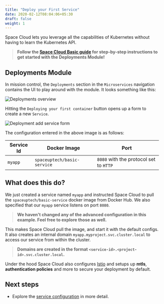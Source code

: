 ```yaml
---
title: "Deploy your First Service"
date: 2020-02-12T08:04:06+05:30
draft: false
weight: 1
---
```


Space Cloud lets you leverage all the capabilities of Kubernetes without having to learn the Kubernetes API.

> **Follow the [Space Cloud Basic guide](https://learn.spaceuptech.com/space-cloud/basics/deploy-a-service/) for step-by-step instructions to get started with the Deployments Module!**

## Deployments Module

In mission control, the `Deployments` section in the `Microservices` navigation contains the UI to play around with the module. It looks something like this:

![Deployments overview](/images/screenshots/deployments-overview.png)

Hitting the `Deploying your first container` button opens up a form to create a new `Service`.

![Deployment add service form](/images/screenshots/deploy-basic-service.png)

The configuration entered in the above image is as follows:

Service Id  | Docker Image                | Port
---         | ---                         | ---
`myapp`     | `spaceuptech/basic-service` | `8080` with the protocol set to `HTTP`

## What does this do?

We just created a service named `myapp` and instructed Space Cloud to pull the `spaceuptech/basic-service` docker image from Docker Hub. We also specified that our `myapp` service listens on port `8080`.

> **We haven't changed any of the advanced configuration in this example. Feel free to explore those as well.**

This makes Space Cloud pull the image, and start it with the default configs. It also creates an internal domain `myapp.myproject.svc.cluster.local` to access our service from within the cluster.

> **Domains are created in the format `<service-id>.<project-id>.svc.cluster.local`.**

Under the hood Space Cloud also configures [Istio](https://istio.io) and setups up **mtls**, **authentication policies** and more to secure your deployment by default.

## Next steps

- Explore the [service configuration](/microservices/deployments/services-in-depth) in more detail.